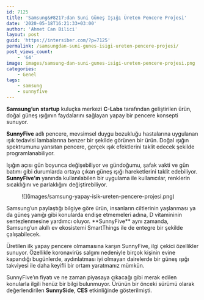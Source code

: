 ```yaml
---
id: 7125
title: 'Samsung&#8217;dan Suni Güneş Işığı Üreten Pencere Projesi'
date: '2020-05-18T16:21:33+03:00'
author: 'Ahmet Can Bilici'
layout: post
guid: 'https://intersiber.com/?p=7125'
permalink: /samsungdan-suni-gunes-isigi-ureten-pencere-projesi/
post_views_count:
    - '64'
image: images/samsung-dan-suni-gunes-isigi-ureten-pencere-projesi.png
categories:
    - Genel
tags:
    - samsung
    - sunnyfive
---
```


**Samsung’un** **startup** kuluçka merkezi **C-Labs** tarafından geliştirilen ürün, doğal güneş ışığının faydalarını sağlayan yapay bir pencere konsepti sunuyor.

**SunnyFive** adlı pencere, mevsimsel duygu bozukluğu hastalarına uygulanan ışık tedavisi lambalarına benzer bir şekilde görünen bir ürün. Doğal ışığın spektrumunu yansıtan pencere, gerçek ışık efektlerini taklit edecek şekilde programlanabiliyor.

Işığın açısı gün boyunca değişebiliyor ve gündoğumu, şafak vakti ve gün batımı gibi durumlarda ortaya çıkan güneş ışığı hareketlerini taklit edebiliyor. **SunnyFive’ın** yanında kullanılabilen bir uygulama ile kullanıcılar, renklerin sıcaklığını ve parlaklığını değiştirebiliyor.

<figure class="wp-block-image size-large">![](images/samsung-yapay-isik-ureten-pencere-projesi.png)</figure>Samsung’un paylaştığı bilgiye göre ürün, insanların ciltlerinin yaşlanması ya da güneş yanığı gibi konularda endişe etmemeleri adına, D vitamininin sentezlenmesine yardımcı oluyor. **SunnyFive** aynı zamanda, Samsung’un akıllı ev ekosistemi SmartThings ile de entegre bir şekilde çalışabilecek.

Üretilen ilk yapay pencere olmamasına karşın SunnyFive, ilgi çekici özellikler sunuyor. Özellikle koronavirüs salgını nedeniyle birçok kişinin evine kapandığı bugünlerde, aydınlatması iyi olmayan dairelerde bir güneş ışığı takviyesi ile daha keyifli bir ortam yaratmanız mümkün.

SunnyFive’ın fiyatı ve ne zaman piyasaya çıkacağı gibi merak edilen konularla ilgili henüz bir bilgi bulunmuyor. Ürünün bir önceki sürümü olarak değerlendirilen **SunnySide**, **CES** etkinliğinde gösterilmişti.